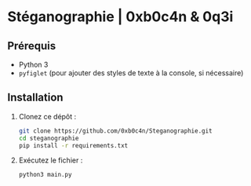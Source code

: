 # Stéganographie | 0xb0c4n & 0q3i

## Prérequis

- Python 3
- `pyfiglet` (pour ajouter des styles de texte à la console, si nécessaire)

## Installation

1. Clonez ce dépôt :
   ```bash
   git clone https://github.com/0xb0c4n/Steganographie.git
   cd steganographie
   pip install -r requirements.txt
   ```
2. Exécutez le fichier :
   ```bash
   python3 main.py
   ```